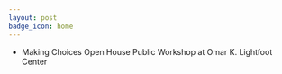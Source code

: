```yaml
---
layout: post
badge_icon: home
---
```


* Making Choices Open House Public Workshop at Omar K. Lightfoot Center
